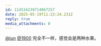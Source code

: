 ```yaml
---
id: 114534239714067257
date: 2025-05-19T11:23:24.231Z
reply: true
media_attachments: 0
---
```


[@jun](https://social.luzhaojun.com/@jun) [@1900](https://social.1900.live/@1900) 完全不一样，感觉会是两种水果。

